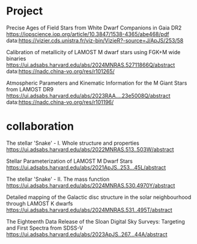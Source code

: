 # Project

Precise Ages of Field Stars from White Dwarf Companions in Gaia DR2
https://iopscience.iop.org/article/10.3847/1538-4365/abe468/pdf    
data:https://vizier.cds.unistra.fr/viz-bin/VizieR?-source=J/ApJS/253/58

Calibration of metallicity of LAMOST M dwarf stars using FGK+M wide binaries
https://ui.adsabs.harvard.edu/abs/2024MNRAS.52711866Q/abstract    
data:https://nadc.china-vo.org/res/r101265/

Atmospheric Parameters and Kinematic Information for the M Giant Stars from LAMOST DR9
https://ui.adsabs.harvard.edu/abs/2023RAA....23e5008Q/abstract    
data:https://nadc.china-vo.org/res/r101196/

# collaboration
The stellar 'Snake' - I. Whole structure and properties
https://ui.adsabs.harvard.edu/abs/2022MNRAS.513..503W/abstract

Stellar Parameterization of LAMOST M Dwarf Stars
https://ui.adsabs.harvard.edu/abs/2021ApJS..253...45L/abstract

The stellar 'Snake' - II. The mass function
https://ui.adsabs.harvard.edu/abs/2024MNRAS.530.4970Y/abstract

Detailed mapping of the Galactic disc structure in the solar neighbourhood through LAMOST K dwarfs
https://ui.adsabs.harvard.edu/abs/2024MNRAS.531..495T/abstract

The Eighteenth Data Release of the Sloan Digital Sky Surveys: Targeting and First Spectra from SDSS-V
https://ui.adsabs.harvard.edu/abs/2023ApJS..267...44A/abstract
